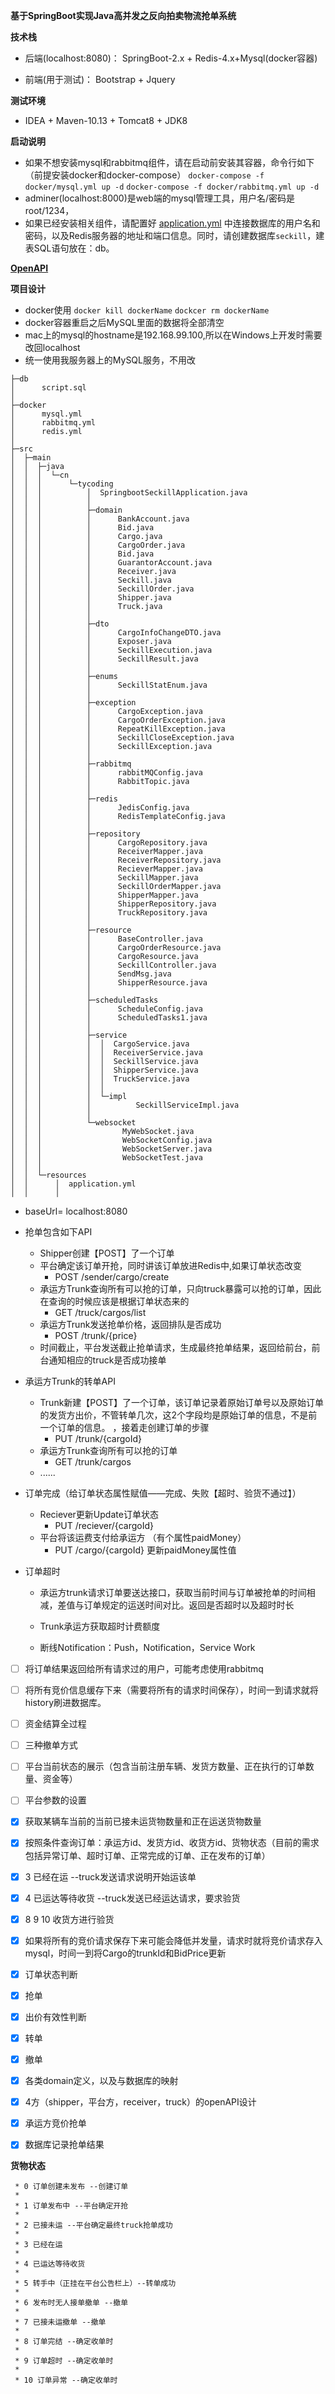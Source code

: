 **基于SpringBoot实现Java高并发之反向拍卖物流抢单系统**

**技术栈**

* 后端(localhost:8080)： SpringBoot-2.x + Redis-4.x+Mysql(docker容器)

* 前端(用于测试)： Bootstrap + Jquery


**测试环境**

* IDEA + Maven-10.13 + Tomcat8 + JDK8

**启动说明**
* 如果不想安装mysql和rabbitmq组件，请在启动前安装其容器，命令行如下（前提安装docker和docker-compose）
`docker-compose -f docker/mysql.yml up -d`
`docker-compose -f docker/rabbitmq.yml up -d`
* adminer(localhost:8000)是web端的mysql管理工具，用户名/密码是root/1234，
* 如果已经安装相关组件，请配置好 [application.yml](https://github.com/TyCoding/springboot-seckill/blob/master/src/main/resources/application.yml) 中连接数据库的用户名和密码，以及Redis服务器的地址和端口信息。同时，请创建数据库`seckill`，建表SQL语句放在：db。

**[OpenAPI](https://documenter.getpostman.com/view/5434571/S1TU1dCy?version=latest)**

**项目设计**


* docker使用
`docker kill dockerName`
`dockcer rm dockerName`
* docker容器重启之后MySQL里面的数据将全部清空
* mac上的mysql的hostname是192.168.99.100,所以在Windows上开发时需要改回localhost
* 统一使用我服务器上的MySQL服务，不用改

```
├─db
│      script.sql
│
├─docker
│      mysql.yml
│      rabbitmq.yml
│      redis.yml
│
├─src
│  ├─main
│  │  ├─java
│  │  │  └─cn
│  │  │      └─tycoding
│  │  │          │  SpringbootSeckillApplication.java
│  │  │          │   
│  │  │          ├─domain
│  │  │          │      BankAccount.java
│  │  │          │      Bid.java
│  │  │          │      Cargo.java
│  │  │          │      CargoOrder.java
│  │  │          │      Bid.java
│  │  │          │      GuarantorAccount.java
│  │  │          │      Receiver.java
│  │  │          │      Seckill.java
│  │  │          │      SeckillOrder.java
│  │  │          │      Shipper.java
│  │  │          │      Truck.java
│  │  │          │
│  │  │          ├─dto
│  │  │          │      CargoInfoChangeDTO.java
│  │  │          │      Exposer.java
│  │  │          │      SeckillExecution.java
│  │  │          │      SeckillResult.java
│  │  │          │
│  │  │          ├─enums
│  │  │          │      SeckillStatEnum.java
│  │  │          │
│  │  │          ├─exception
│  │  │          │      CargoException.java
│  │  │          │      CargoOrderException.java
│  │  │          │      RepeatKillException.java
│  │  │          │      SeckillCloseException.java
│  │  │          │      SeckillException.java
│  │  │          │
│  │  │          ├─rabbitmq
│  │  │          │      rabbitMQConfig.java
│  │  │          │      RabbitTopic.java
│  │  │          │
│  │  │          ├─redis
│  │  │          │      JedisConfig.java
│  │  │          │      RedisTemplateConfig.java
│  │  │          │
│  │  │          ├─repository
│  │  │          │      CargoRepository.java
│  │  │          │      ReceiverMapper.java
│  │  │          │      ReceiverRepository.java
│  │  │          │      RecieverMapper.java
│  │  │          │      SeckillMapper.java
│  │  │          │      SeckillOrderMapper.java
│  │  │          │      ShipperMapper.java
│  │  │          │      ShipperRepository.java
│  │  │          │      TruckRepository.java
│  │  │          │
│  │  │          ├─resource
│  │  │          │      BaseController.java
│  │  │          │      CargoOrderResource.java
│  │  │          │      CargoResource.java
│  │  │          │      SeckillController.java
│  │  │          │      SendMsg.java
│  │  │          │      ShipperResource.java
│  │  │          │
│  │  │          ├─scheduledTasks
│  │  │          │      ScheduleConfig.java
│  │  │          │      ScheduledTasks1.java
│  │  │          │
│  │  │          ├─service
│  │  │          │  │  CargoService.java
│  │  │          │  │  ReceiverService.java
│  │  │          │  │  SeckillService.java
│  │  │          │  │  ShipperService.java
│  │  │          │  │  TruckService.java
│  │  │          │  │
│  │  │          │  └─impl
│  │  │          │          SeckillServiceImpl.java
│  │  │          │
│  │  │          └─websocket
│  │  │                  MyWebSocket.java
│  │  │                  WebSocketConfig.java
│  │  │                  WebSocketServer.java
│  │  │                  WebSocketTest.java
│  │  │
│  │  └─resources
│  │      │  application.yml
│  │      │
```

- baseUrl= localhost:8080

- 抢单包含如下API
   - Shipper创建【POST】了一个订单
   - 平台确定该订单开抢，同时讲该订单放进Redis中,如果订单状态改变
     - POST /sender/cargo/create
   - 承运方Trunk查询所有可以抢的订单，只向truck暴露可以抢的订单，因此在查询的时候应该是根据订单状态来的
     - GET /truck/cargos/list
   - 承运方Trunk发送抢单价格，返回排队是否成功
     - POST /trunk/{price}  
   - 时间截止，平台发送截止抢单请求，生成最终抢单结果，返回给前台，前台通知相应的truck是否成功接单

- 承运方Trunk的转单API
   - Trunk新建【POST】了一个订单，该订单记录着原始订单号以及原始订单的发货方出价，不管转单几次，这2个字段均是原始订单的信息，不是前一个订单的信息。
   ，接着走创建订单的步骤
     - PUT /trunk/{cargoId} 
   - 承运方Trunk查询所有可以抢的订单
     - GET /trunk/cargos
   - ......

- 订单完成（给订单状态属性赋值——完成、失败【超时、验货不通过】）
  - Reciever更新Update订单状态
    - PUT /reciever/{cargoId}
  - 平台将该运费支付给承运方 （有个属性paidMoney）
    - PUT /cargo/{cargoId}  更新paidMoney属性值

- 订单超时

  - 承运方trunk请求订单要送达接口，获取当前时间与订单被抢单的时间相减，差值与订单规定的运送时间对比。返回是否超时以及超时时长

  - Trunk承运方获取超时计费额度
  
  
  - 断线Notification：Push，Notification，Service Work

- [ ] 将订单结果返回给所有请求过的用户，可能考虑使用rabbitmq

- [ ] 将所有竞价信息缓存下来（需要将所有的请求时间保存），时间一到请求就将history刷进数据库。

- [ ] 资金结算全过程

- [ ] 三种撤单方式

- [ ] 平台当前状态的展示（包含当前注册车辆、发货方数量、正在执行的订单数量、资金等）

- [ ] 平台参数的设置

- [x] 获取某辆车当前的当前已接未运货物数量和正在运送货物数量

- [x]  按照条件查询订单：承运方id、发货方id、收货方id、货物状态（目前的需求包括异常订单、超时订单、正常完成的订单、正在发布的订单）

- [x]  3 已经在运  --truck发送请求说明开始运该单

- [x]  4 已运达等待收货  --truck发送已经运达请求，要求验货

- [x]  8 9 10 收货方进行验货

- [x] 如果将所有的竞价请求保存下来可能会降低并发量，请求时就将竞价请求存入mysql，时间一到将Cargo的trunkId和BidPrice更新

- [x] 订单状态判断

- [x] 抢单

- [x] 出价有效性判断

- [x] 转单

- [x] 撤单

- [x] 各类domain定义，以及与数据库的映射

- [x] 4方（shipper，平台方，receiver，truck）的openAPI设计

- [x] 承运方竞价抢单

- [x] 数据库记录抢单结果




**货物状态**

     * 0 订单创建未发布 --创建订单
     *
     * 1 订单发布中 --平台确定开抢
     *
     * 2 已接未运 --平台确定最终truck抢单成功
     *
     * 3 已经在运
     *
     * 4 已运达等待收货
     *
     * 5 转手中（正挂在平台公告栏上）--转单成功
     *
     * 6 发布时无人接单撤单 --撤单
     *
     * 7 已接未运撤单 --撤单
     *
     * 8 订单完结 --确定收单时
     *
     * 9 订单超时 --确定收单时
     *
     * 10 订单异常 --确定收单时
